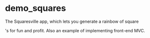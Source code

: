 demo_squares
============


The Squaresville app, which lets you generate a rainbow of square <div>'s for fun and profit.
Also an example of implementing front-end MVC.



